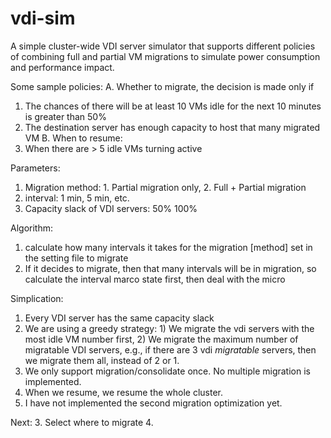 vdi-sim
=======

A simple cluster-wide VDI server simulator that supports different policies of combining full and partial VM migrations to simulate power consumption and performance impact. 

Some sample policies:
A. Whether to migrate, the decision is made only if
   1. The chances of there will be at least 10 VMs idle for the next 10 minutes is greater than 50%
   2. The destination server has enough capacity to host that many migrated VM
B. When to resume:
   1. When there are > 5 idle VMs turning active

Parameters:
1. Migration method: 1. Partial migration only, 2. Full + Partial migration
2. interval: 1 min, 5 min, etc.
3. Capacity slack of VDI servers: 50% 100%

Algorithm:
1. calculate how many intervals it takes for the migration [method] set in the setting file to migrate
2. If it decides to migrate, then that many intervals will be in migration, so calculate the interval marco state first, then deal with the micro

Simplication: 
1. Every VDI server has the same capacity slack
2. We are using a greedy strategy: 1) We migrate the vdi servers with the most
   idle VM number first, 2) We migrate the maximum number of migratable VDI servers, e.g.,
   if there are 3 vdi *migratable* servers, then we migrate them all, instead of 2
   or 1. 
3. We only support migration/consolidate once. No multiple migration is implemented.
4. When we resume, we resume the whole cluster. 
5. I have not implemented the second migration optimization yet. 

Next: 
3. Select where to migrate
4. 






